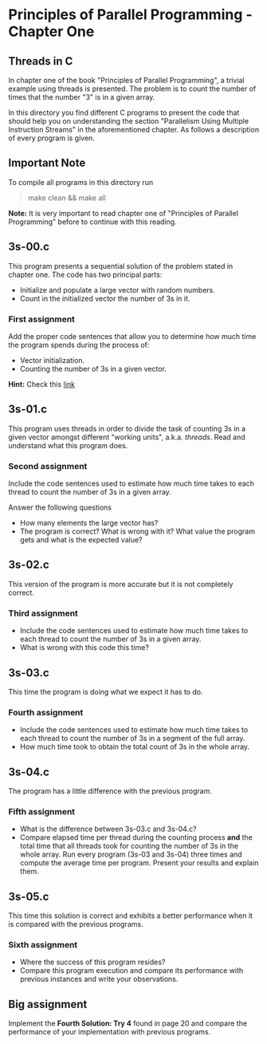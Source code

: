 # Principles of Parallel Programming - Chapter One
## Threads in C

In chapter one of the book "Principles of Parallel Programming", a trivial example using threads is presented. The problem is to count the number of times that the number "3" is in a given array.

In this directory you find different C programs to present the code that should help you on understanding the section "Parallelism Using Multiple Instruction Streams" in the aforementioned chapter. As follows a description of every program is given.

## Important Note

To compile all programs in this directory run

> make clean && make all

**Note:** It is very important to read chapter one of "Principles of Parallel Programming" before to continue with this reading.

<!--
**Note:** These programs were run in a computer having 8 GB of RAM
-->

## 3s-00.c

This program presents a sequential solution of the problem stated in chapter one. The code has two principal parts:

- Initialize and populate a large vector with random numbers.
- Count in the initialized vector the number of 3s in it.

### First assignment 

Add the proper code sentences that allow you to determine how much time the program spends during the process of:

- Vector initialization.
- Counting the number of 3s in a given vector.

**Hint:** Check this [link](http://www.geeksforgeeks.org/how-to-measure-time-taken-by-a-program-in-c/)

## 3s-01.c

This program uses threads in order to divide the task of counting 3s in a given vector amongst different "working units", a.k.a. *threads*. 
Read and understand what this program does.

### Second assignment

Include the code sentences used to estimate how much time takes to each thread to count the number of 3s in a given array.  

Answer the following questions

- How many elements the large vector has?
- The program is correct? What is wrong with it? What value the program gets and what is the expected value?

## 3s-02.c

This version of the program is more accurate but it is not completely correct.

### Third assignment

- Include the code sentences used to estimate how much time takes to each thread to count the number of 3s in a given array.
- What is wrong with this code this time?

## 3s-03.c

This time the program is doing what we expect it has to do.

### Fourth assignment

- Include the code sentences used to estimate how much time takes to each thread to count the number of 3s in a segment of the full array.    
- How much time took to obtain the total count of 3s in the whole array.

## 3s-04.c

The program has a little difference with the previous program.

### Fifth assignment

- What is the difference between 3s-03.c and 3s-04.c?
- Compare elapsed time per thread during the counting process **and** the total time that all  threads took for counting the number of 3s in the whole array. Run every program (3s-03 and 3s-04) three times and compute the average time per program. Present your results and explain them.

## 3s-05.c 

This time this solution is correct and exhibits a better performance when it is compared with the previous  programs. 

### Sixth assignment

- Where the success of this program resides?
- Compare this program execution and compare its performance with previous instances and write your observations.

## Big assignment

Implement the **Fourth Solution: Try 4** found in page 20 and compare the performance of your implementation with previous programs.

